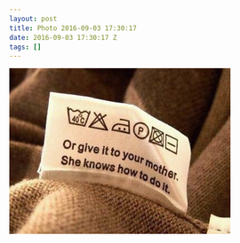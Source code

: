 ```yaml
---
layout: post
title: Photo 2016-09-03 17:30:17
date: 2016-09-03 17:30:17 Z
tags: []
---
```

![](/media/2016/09/149890818038.jpg)
